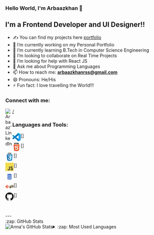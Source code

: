 ### Hello World, I'm Arbaazkhan 👋

## I'm a Frontend Developer and UI Designer!!

- ✍ You can find my projects here [portfolio]
- 🔭 I’m currently working on my Personal Portfolio 
- 🌱 I’m currently learning B.Tech in Computer Science Engineering 
- 👯 I’m looking to collaborate on Real Time Projects
- 🤔 I’m looking for help with React JS
- 💬 Ask me about Programming Languages 
- 📫 How to reach me: **arbaazkhanrss@gmail.com**
- 😄 Pronouns: He/His
- ⚡ Fun fact: I love travelling the World!!!


### Connect with me:
<a href= "https://www.linkedin.com/in/arbaaz-khan-b3b160208/">
  <img align="left" alt="Arbaaz'LinkedIn" width="22px"
       src="https://githubusercontent.com/peterthehan/peterthehan/master/assets/linkedin.svg">/
</a>



<br />

### Languages and Tools:

[<img align="left" alt="Visual Studio Code" width="26px" src="https://raw.githubusercontent.com/github/explore/80688e429a7d4ef2fca1e82350fe8e3517d3494d/topics/visual-studio-code/visual-studio-code.png" />]

[<img align="left" alt="HTML5" width="26px" src="https://raw.githubusercontent.com/github/explore/80688e429a7d4ef2fca1e82350fe8e3517d3494d/topics/html/html.png" />]

[<img align="left" alt="CSS3" width="26px" src="https://raw.githubusercontent.com/github/explore/80688e429a7d4ef2fca1e82350fe8e3517d3494d/topics/css/css.png" />]

[<img align="left" alt="JavaScript" width="26px" src="https://raw.githubusercontent.com/github/explore/80688e429a7d4ef2fca1e82350fe8e3517d3494d/topics/javascript/javascript.png" />]


[<img align="left" alt="SQL" width="26px" src="https://raw.githubusercontent.com/github/explore/80688e429a7d4ef2fca1e82350fe8e3517d3494d/topics/sql/sql.png" />]


[<img align="left" alt="Git" width="26px" src="https://raw.githubusercontent.com/github/explore/80688e429a7d4ef2fca1e82350fe8e3517d3494d/topics/git/git.png" />]

[<img align="left" alt="GitHub" width="26px" src="https://raw.githubusercontent.com/github/explore/78df643247d429f6cc873026c0622819ad797942/topics/github/github.png" />]

<br />
<br />
---

  <summary>:zap: GitHub Stats</summary>

  <img align="left" alt="Anna's GitHub Stats" src="https://github-readme-stats.vercel.app/api?username=arbaazkhanrs&show_icons=true&hide_border=true" />


<details>
  <summary>:zap: Most Used Languages</summary>

<img align="left" alt="Arbaazkhan GitHub Top Languages" src="https://github-readme-stats.vercel.app/api/top-langs/?username=arbaazkhanrs" />

</details>

[website]: https://holistic-developer.com/
[youtube]: https://www.youtube.com/channel/UCD6bHzIZCJJcJD6QHGUIyrw
[instagram]: https://www.instagram.com/holistic_developer/
[linkedin]: https://linkedin.com/in/annaarsentieva
[portfolio]: https://arsentieva.github.io/profile/
